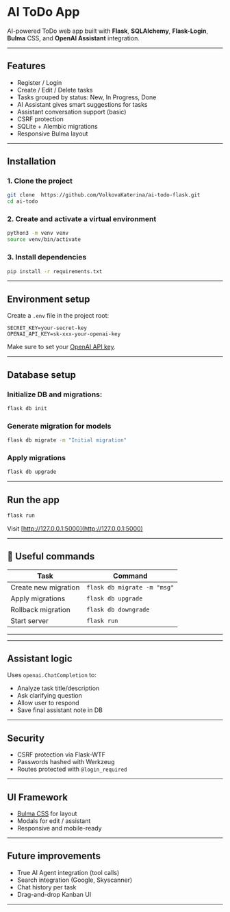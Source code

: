# AI ToDo App

AI-powered ToDo web app built with **Flask**, **SQLAlchemy**, **Flask-Login**, **Bulma** CSS, and **OpenAI Assistant** integration.

---
## Features

* Register / Login
* Create / Edit / Delete tasks
* Tasks grouped by status: New, In Progress, Done
* AI Assistant gives smart suggestions for tasks
* Assistant conversation support (basic)
* CSRF protection
* SQLite + Alembic migrations
* Responsive Bulma layout

---

## Installation

### 1. Clone the project

```bash
git clone  https://github.com/VolkovaKaterina/ai-todo-flask.git
cd ai-todo
```

### 2. Create and activate a virtual environment

```bash
python3 -m venv venv
source venv/bin/activate
```

### 3. Install dependencies

```bash
pip install -r requirements.txt
```

---

## Environment setup

Create a `.env` file in the project root:

```
SECRET_KEY=your-secret-key
OPENAI_API_KEY=sk-xxx-your-openai-key
```

Make sure to set your [OpenAI API key](https://platform.openai.com/account/api-keys).

---

## Database setup

### Initialize DB and migrations:

```bash
flask db init
```

### Generate migration for models

```bash
flask db migrate -m "Initial migration"
```

### Apply migrations

```bash
flask db upgrade
```

---

## Run the app

```bash
flask run
```

Visit [http://127.0.0.1:5000](http://127.0.0.1:5000)

---

## 🧪 Useful commands

| Task                 | Command                     |
| -------------------- | --------------------------- |
| Create new migration | `flask db migrate -m "msg"` |
| Apply migrations     | `flask db upgrade`          |
| Rollback migration   | `flask db downgrade`        |
| Start server         | `flask run`                 |

---

---

## Assistant logic

Uses `openai.ChatCompletion` to:

* Analyze task title/description
* Ask clarifying question
* Allow user to respond
* Save final assistant note in DB

---

## Security

* CSRF protection via Flask-WTF
* Passwords hashed with Werkzeug
* Routes protected with `@login_required`

---

## UI Framework

* [Bulma CSS](https://bulma.io/) for layout
* Modals for edit / assistant
* Responsive and mobile-ready

---

## Future improvements

* True AI Agent integration (tool calls)
* Search integration (Google, Skyscanner)
* Chat history per task
* Drag-and-drop Kanban UI

---

